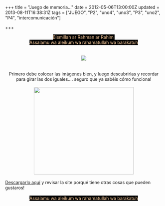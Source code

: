 +++
title = "Juego de memoria..."
date = 2012-05-06T13:00:00Z
updated = 2013-08-11T16:38:31Z
tags = ["JUEGO", "P2", "uno4", "uno3", "P3", "uno2", "P4", "intercomunicación"]

+++

<div dir="ltr" style="text-align: left;" trbidi="on"><div class="separator" style="clear: both; text-align: center;"></div><div style="text-align: center;"><span style="background-color: black;"><span style="color: #f9cb9c;">Bismillah ar Rahman ar Rahim&nbsp;</span></span></div><div style="text-align: center;"><span style="background-color: black;"><span style="color: #f9cb9c;">Assalamu wa aleikum wa rahamatullah wa barakatuh</span></span></div><div class="separator" style="clear: both; text-align: center;"><br /></div><div style="text-align: center;"><br /></div><div class="separator" style="clear: both; text-align: center;"><span style="background-color: #ea9999;"></span></div><div class="separator" style="clear: both; text-align: center;"><a href="http://1.bp.blogspot.com/-79svKI3zcPQ/UgehOmrOKaI/AAAAAAAAFPk/3-4DuBqvry0/s1600/DSC02821.gif" imageanchor="1" style="margin-left: 1em; margin-right: 1em;"><img border="0" src="http://1.bp.blogspot.com/-79svKI3zcPQ/UgehOmrOKaI/AAAAAAAAFPk/3-4DuBqvry0/s1600/DSC02821.gif" /></a></div><div class="separator" style="clear: both; text-align: center;"><br /></div><div class="separator" style="clear: both; text-align: center;"><br /></div><div class="separator" style="clear: both; text-align: center;">Primero debe colocar las imágenes bien, y luego descubrirlas y recordar para girar las dos iguales.... seguro que ya sabéis cómo funciona!</div><div class="separator" style="clear: both; text-align: center;"><br /></div><div class="separator" style="clear: both; text-align: center;"><a href="http://1.bp.blogspot.com/-SXikk6Vqs5U/Ugegr9B_0eI/AAAAAAAAFPc/MsWSuO3-gZU/s1600/Untitled-3.gif" imageanchor="1" style="margin-left: 1em; margin-right: 1em;"><img border="0" src="http://1.bp.blogspot.com/-SXikk6Vqs5U/Ugegr9B_0eI/AAAAAAAAFPc/MsWSuO3-gZU/s1600/Untitled-3.gif" height="280" width="320" /></a></div><div class="" style="clear: both; text-align: center;"><br /></div><div class="separator" style="clear: both; text-align: center;"></div><a href="http://www.waece.org/materialesaula/juegos.htm" style="text-align: center;">Descargarlo aquí</a><span style="text-align: center;">&nbsp;y revisar la site porqué tiene otras cosas que pueden gustaros!</span><br /><span style="text-align: center;"><br /></span><div style="text-align: center;"><span style="background-color: black; color: #f9cb9c;">Assalamu wa aleikum wa rahamatullah wa barakatuh</span></div></div>
